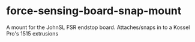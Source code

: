 # force-sensing-board-snap-mount
A mount for the JohnSL FSR endstop board. Attaches/snaps in to a Kossel Pro's 1515 extrusions
